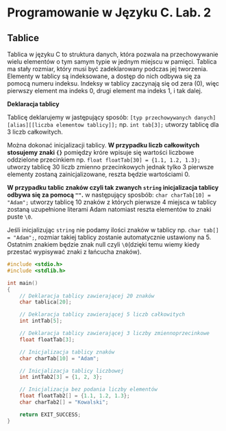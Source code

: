 # Programowanie w Języku C. Lab. 2

## Tablice

Tablica w języku C to struktura danych, która pozwala na przechowywanie wielu elementów o tym samym typie w jednym miejscu w pamięci. Tablica ma stały rozmiar, który musi być zadeklarowany podczas jej tworzenia. Elementy w tablicy są indeksowane, a dostęp do nich odbywa się za pomocą numeru indeksu. Indeksy w tablicy zaczynają się od zera (0), więc pierwszy element ma indeks 0, drugi element ma indeks 1, i tak dalej.

**Deklaracja tablicy**

Tablicę deklarujemy w jastępujący sposób: `[typ przechowywanych danych] [alias][[liczba elementow tablicy]];` np. `int tab[3];` utworzy tablicę dla 3 liczb całkowitych.

Można dokonać inicjalizacji tablicy. **W przypadku liczb całkowitych stosujemy znaki `{}`** pomiędzy króre wpisuje się wartości liczbowe oddzielone przecinkiem np. `float floatTab[30] = {1.1, 1.2, 1.3};` utworzy tablicę 30 liczb zmienno przecinkowych jednak tylko 3 pierwsze elementy zostaną zainicjalizowane, reszta będzie wartościami 0.

**W przypadku tablic znaków czyli tak zwanych `string` inicjalizacja tablicy odbywa się za pomocą `""`.** w następujący sposbób: `char charTab[10] = "Adam";` utworzy tablicę 10 znaków z których pierwsze 4 miejsca w tablicy zostaną uzupełnione literami Adam natomiast reszta elementów to znaki puste `\0`.

Jeśli inicjalizując `string` nie podamy ilości znaków w tablicy np. `char tab[] = "Adam";`, rozmiar takiej tablicy zostanie automatycznie ustawiony na 5. Ostatnim znakiem będzie znak null czyli `\0`(dzięki temu wiemy kiedy przestać wypisywać znaki z łańcucha znaków).

```c
#include <stdio.h>
#include <stdlib.h>

int main()
{
    // Deklaracja tablicy zawierającej 20 znaków
    char tablica[20];

    // Deklaracja tablicy zawierającej 5 liczb całkowitych
    int intTab[5];

    // Deklaracja tablicy zawierającej 3 liczby zmiennoprzecinkowe
    float floatTab[3];

    // Inicjalizacja tablicy znaków
    char charTab[10] = "Adam";

    // Inicjalizacja tablicy liczbowej
    int intTab2[3] = {1, 2, 3};

    // Inicjalizacja bez podania liczby elementów
    float floatTab2[] = {1.1, 1.2, 1.3};
    char charTab2[] = "Kowalski";

    return EXIT_SUCCESS;
}
```
